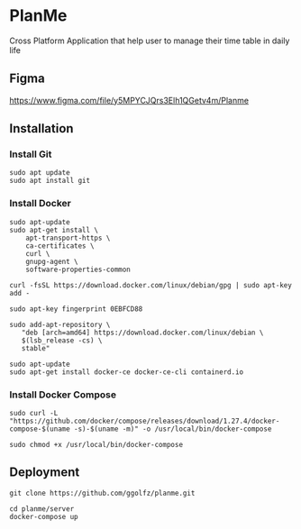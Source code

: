 # PlanMe

Cross Platform Application that help user to manage their time table in daily life

## Figma
https://www.figma.com/file/y5MPYCJQrs3Elh1QGetv4m/Planme


## Installation

### Install Git 
```
sudo apt update
sudo apt install git
```

### Install Docker
```
sudo apt-update
sudo apt-get install \
    apt-transport-https \
    ca-certificates \
    curl \
    gnupg-agent \
    software-properties-common
```
```
curl -fsSL https://download.docker.com/linux/debian/gpg | sudo apt-key add -
```
```
sudo apt-key fingerprint 0EBFCD88
```
```
sudo add-apt-repository \
   "deb [arch=amd64] https://download.docker.com/linux/debian \
   $(lsb_release -cs) \
   stable"
```
```
sudo apt-update
sudo apt-get install docker-ce docker-ce-cli containerd.io
```
### Install Docker Compose
```
sudo curl -L "https://github.com/docker/compose/releases/download/1.27.4/docker-compose-$(uname -s)-$(uname -m)" -o /usr/local/bin/docker-compose
```
```
sudo chmod +x /usr/local/bin/docker-compose
```
## Deployment
```
git clone https://github.com/ggolfz/planme.git
```
```
cd planme/server
docker-compose up
```